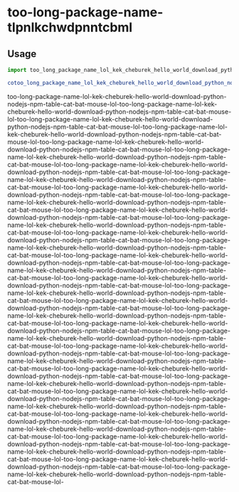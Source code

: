 # too-long-package-name-tlpnlkchwdpnntcbml

## Usage

```js
import too_long_package_name_lol_kek_cheburek_hello_world_download_python_nodejs_npm_table_cat_bat_mouse_lol from 'too-long-package-name-tlpnlkchwdpnntcbml';

cotoo_long_package_name_lol_kek_cheburek_hello_world_download_python_nodejs_npm_table_cat_bat_mouse_lol(); // Hello, world!

```

too-long-package-name-lol-kek-cheburek-hello-world-download-python-nodejs-npm-table-cat-bat-mouse-lol-too-long-package-name-lol-kek-cheburek-hello-world-download-python-nodejs-npm-table-cat-bat-mouse-lol-too-long-package-name-lol-kek-cheburek-hello-world-download-python-nodejs-npm-table-cat-bat-mouse-lol-too-long-package-name-lol-kek-cheburek-hello-world-download-python-nodejs-npm-table-cat-bat-mouse-lol-too-long-package-name-lol-kek-cheburek-hello-world-download-python-nodejs-npm-table-cat-bat-mouse-lol-too-long-package-name-lol-kek-cheburek-hello-world-download-python-nodejs-npm-table-cat-bat-mouse-lol-too-long-package-name-lol-kek-cheburek-hello-world-download-python-nodejs-npm-table-cat-bat-mouse-lol-too-long-package-name-lol-kek-cheburek-hello-world-download-python-nodejs-npm-table-cat-bat-mouse-lol-too-long-package-name-lol-kek-cheburek-hello-world-download-python-nodejs-npm-table-cat-bat-mouse-lol-too-long-package-name-lol-kek-cheburek-hello-world-download-python-nodejs-npm-table-cat-bat-mouse-lol-too-long-package-name-lol-kek-cheburek-hello-world-download-python-nodejs-npm-table-cat-bat-mouse-lol-too-long-package-name-lol-kek-cheburek-hello-world-download-python-nodejs-npm-table-cat-bat-mouse-lol-too-long-package-name-lol-kek-cheburek-hello-world-download-python-nodejs-npm-table-cat-bat-mouse-lol-too-long-package-name-lol-kek-cheburek-hello-world-download-python-nodejs-npm-table-cat-bat-mouse-lol-too-long-package-name-lol-kek-cheburek-hello-world-download-python-nodejs-npm-table-cat-bat-mouse-lol-too-long-package-name-lol-kek-cheburek-hello-world-download-python-nodejs-npm-table-cat-bat-mouse-lol-too-long-package-name-lol-kek-cheburek-hello-world-download-python-nodejs-npm-table-cat-bat-mouse-lol-too-long-package-name-lol-kek-cheburek-hello-world-download-python-nodejs-npm-table-cat-bat-mouse-lol-too-long-package-name-lol-kek-cheburek-hello-world-download-python-nodejs-npm-table-cat-bat-mouse-lol-too-long-package-name-lol-kek-cheburek-hello-world-download-python-nodejs-npm-table-cat-bat-mouse-lol-too-long-package-name-lol-kek-cheburek-hello-world-download-python-nodejs-npm-table-cat-bat-mouse-lol-too-long-package-name-lol-kek-cheburek-hello-world-download-python-nodejs-npm-table-cat-bat-mouse-lol-too-long-package-name-lol-kek-cheburek-hello-world-download-python-nodejs-npm-table-cat-bat-mouse-lol-too-long-package-name-lol-kek-cheburek-hello-world-download-python-nodejs-npm-table-cat-bat-mouse-lol-too-long-package-name-lol-kek-cheburek-hello-world-download-python-nodejs-npm-table-cat-bat-mouse-lol-too-long-package-name-lol-kek-cheburek-hello-world-download-python-nodejs-npm-table-cat-bat-mouse-lol-too-long-package-name-lol-kek-cheburek-hello-world-download-python-nodejs-npm-table-cat-bat-mouse-lol-too-long-package-name-lol-kek-cheburek-hello-world-download-python-nodejs-npm-table-cat-bat-mouse-lol-too-long-package-name-lol-kek-cheburek-hello-world-download-python-nodejs-npm-table-cat-bat-mouse-lol-too-long-package-name-lol-kek-cheburek-hello-world-download-python-nodejs-npm-table-cat-bat-mouse-lol-too-long-package-name-lol-kek-cheburek-hello-world-download-python-nodejs-npm-table-cat-bat-mouse-lol-too-long-package-name-lol-kek-cheburek-hello-world-download-python-nodejs-npm-table-cat-bat-mouse-lol-too-long-package-name-lol-kek-cheburek-hello-world-download-python-nodejs-npm-table-cat-bat-mouse-lol-too-long-package-name-lol-kek-cheburek-hello-world-download-python-nodejs-npm-table-cat-bat-mouse-lol-
